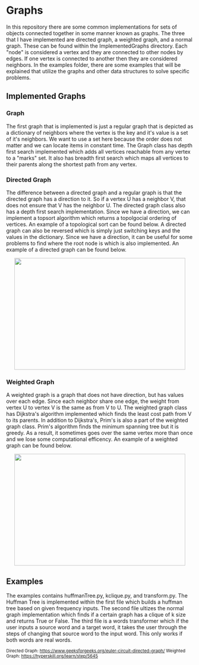 # Graphs
  In this repository there are some common implementations for sets of objects connected together in some manner known as graphs. The three that I have implemented are directed graph, a weighted graph, and a normal graph. These can be found within the ImplementedGraphs directory. Each "node" is considered a vertex and they are connected to other nodes by edges. If one vertex is connected to another then they are considered neighbors. In the examples folder, there are some examples that will be explained that utilize the graphs and other data structures to solve specific problems. 
  
## Implemented Graphs
### Graph
  The first graph that is implemented is just a regular graph that is depicted as a dictionary of neighbors where the vertex is the key and it's value is a set of it's neighbors. We want to use a set here because the order does not matter and we can locate items in constant time. The Graph class has depth first search implemented which adds all vertices reachable from any vertex to a "marks" set. It also has breadth first search which maps all vertices to their parents along the shortest path from any vertex.

### Directed Graph
  The difference between a directed graph and a regular graph is that the directed graph has a direction to it. So if a vertex U has a neighbor V, that does not ensure that V has the neighbor U. The directed graph class also has a depth first search implementation. Since we have a direction, we can implement a topsort algorithm which returns a topolgocial ordering of vertices. An example of a topological sort can be found below. A directed graph can also be reversed which is simply just switching keys and the values in the dictionary. Since we have a direction, it can be useful for some problems to find where the root node is which is also implemented. An example of a directed graph can be found below.
  
<p align="center">
  <img width="460" height="300" src="https://user-images.githubusercontent.com/35609863/61159886-99f81700-a4cb-11e9-81af-43d904293701.png">
</p>
 
### Weighted Graph
  A weighted graph is a graph that does not have direction, but has values over each edge. Since each neighbor share one edge, the weight from vertex U to vertex V is the same as from V to U. The weighted graph class has Dijkstra's algorithm implemented which finds the least cost path from V to its parents. In addition to Dijkstra's, Prim's is also a part of the weighted graph class. Prim's algorithm finds the minimum spanning tree but it is greedy. As a result, it sometimes goes over the same vertex more than once and we lose some computational efficency. An example of a weighted graph can be found below.   
  
<p align="center">
  <img width="460" height="300" src="https://user-images.githubusercontent.com/35609863/61159908-b09e6e00-a4cb-11e9-9b66-b44f2a024d95.png">
</p>

  
## Examples
The examples contains huffmanTree.py, kclique.py, and transform.py. The Huffman Tree is implemented within the first file which builds a huffman tree based on given frequency inputs. The second file ultizes the normal graph implementation which finds if a certain graph has a clique of k size and returns True or False. The third file is a words transformer which if the user inputs a source word and a target word, it takes the user through the steps of changing that source word to the input word. This only works if both words are real words. 




<sup>Directed Graph: https://www.geeksforgeeks.org/euler-circuit-directed-graph/ </sup>
<sup>Weighted Graph: https://hyperskill.org/learn/step/5645 </sup>
